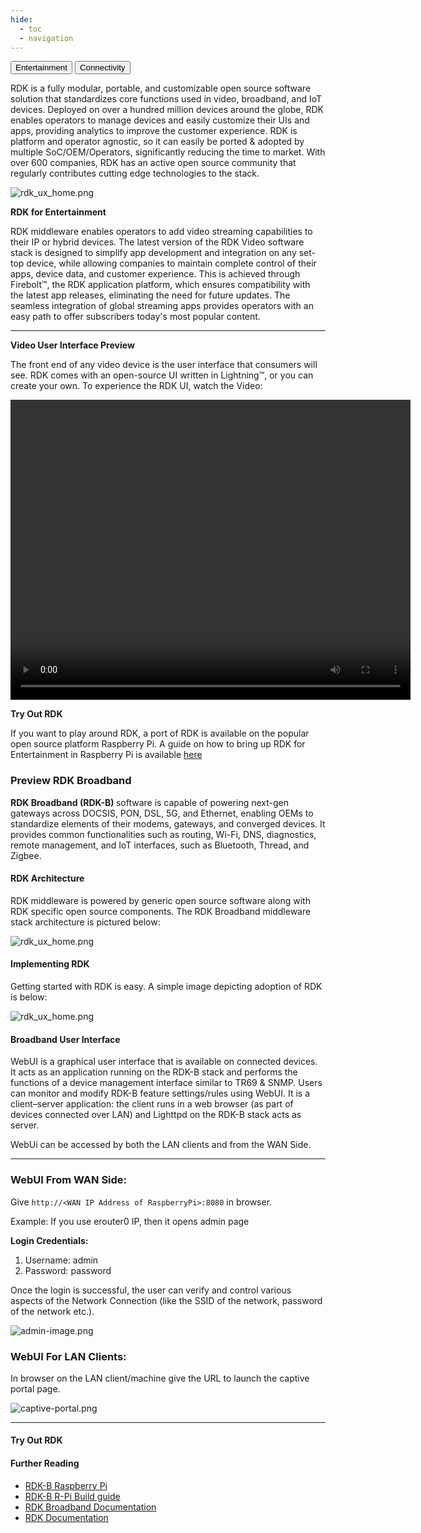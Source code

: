 ```yaml
---
hide:
  - toc
  - navigation
---
```


<div class="tab-container">
  <div class="tab-buttons">
    <button class="tab-button active" onclick="showTabs('entertainment', event)">Entertainment</button>
    <button class="tab-button" onclick="showTabs('connectivity', event)">Connectivity</button>
  </div>

  <div id="tab-entertainment" class="tab-content">
    <p>RDK is a fully modular, portable, and customizable open source software solution that standardizes core functions used in video, broadband, and IoT devices. Deployed on over a hundred million devices around the globe, RDK enables operators to manage devices and easily customize their UIs and apps, providing analytics to improve the customer experience. RDK is platform and operator agnostic, so it can easily be ported & adopted by multiple SoC/OEM/Operators, significantly reducing the time to market. With over 600 companies, RDK has an active open source community that regularly contributes cutting edge technologies to the stack.</p>
    <img alt="rdk_ux_home.png" src="../../images/rdk_ux_home.png">
    <p><strong>RDK for Entertainment </strong></p>
    <p> RDK middleware enables operators to add video streaming capabilities to their IP or hybrid devices. The latest version of the RDK Video software stack is designed to simplify app development and integration on any set-top device, while allowing companies to maintain complete control of their apps, device data, and customer experience. This is achieved through Firebolt™, the RDK application platform, which ensures compatibility with the latest app releases, eliminating the need for future updates. The seamless integration of global streaming apps provides operators with an easy path to offer subscribers today's most popular content.</p>
    <hr />
    <p><strong>Video User Interface Preview</strong></p>
    <p>The front end of any video device is the user interface that consumers will see. RDK comes with an open-source UI written in Lightning™, or you can create your own. To experience the RDK UI, watch the Video:  </p>
    <video width="640" height="480" controls>
      <source src="../../images/rdk-ui.mp4" type="video/mp4">
    </video>
    <p><strong>Try Out RDK</strong></p>
    <p>If you want to play around RDK, a port of RDK is available on the popular open source platform Raspberry Pi. A guide on how to bring up RDK for Entertainment in Raspberry Pi is available <a href="../../entertainment/docs/tryout_rdkv.md">here</a></p>
  </div>

  <div id="tab-connectivity" class="tab-content" >
    <h3>Preview RDK Broadband</h3>
    <p><strong>RDK Broadband (RDK-B) </strong> software is capable of powering next-gen gateways across DOCSIS, PON, DSL, 5G, and Ethernet, enabling OEMs to standardize elements of their modems, gateways, and converged devices. It provides common functionalities such as routing, Wi-Fi, DNS, diagnostics, remote management, and IoT interfaces, such as Bluetooth, Thread, and Zigbee.</p>
    <h4>RDK Architecture</h4>
    <p>RDK middleware is powered by generic open source software along with RDK specific open source components. The RDK Broadband middleware stack architecture is pictured below:</p>
    <img alt="rdk_ux_home.png" src="../../images/rdkbarchitecture.png">
    <h4>Implementing RDK</h4>
    <p>Getting started with RDK is easy. A simple image depicting adoption of RDK is below:</p>
    <img alt="rdk_ux_home.png" src="../../images/rdk-b_porting.png">
    <h4>Broadband User Interface</h4>
    <p>WebUI is a graphical user interface that is available on connected devices. It acts as an application running on the RDK-B stack and performs the functions of a device management interface similar to TR69 & SNMP. Users can monitor and modify RDK-B feature settings/rules using WebUI. It is a client–server application: the client runs in a web browser (as part of devices connected over LAN) and Lighttpd on the RDK-B stack acts as server.</p>
    <p>WebUi can be accessed by both the LAN clients and from the WAN Side.</p>
    <hr/>
    <h3>WebUI From WAN Side:</h3>
    <p>Give <code>http://&lt;WAN IP Address of RaspberryPi&gt;:8080</code> in browser.</p>
    <p>Example: If you use erouter0 IP, then it opens admin page</p>
    <p><strong>Login Credentials:</strong></p>
    <ol>
      <li>Username: admin</li>
      <li>Password: password</li>
    </ol>
    <p>Once the login is successful, the user can verify and control various aspects of the Network Connection (like the SSID of the network, password of the network etc.).</p>
    <img alt="admin-image.png" src="../../images/adminimage.png">
    <h3>WebUI For LAN Clients:</h3>
    <p>In browser on the LAN client/machine give the URL to launch the captive portal page.</p>
    <img alt="captive-portal.png" src="../../images/captiveportal.png">
    <hr />
    <h4>Try Out RDK</h4>
    <h4>Further Reading</h4>
    <ul>
      <li><a href="https://wiki.rdkcentral.com/display/RDK/RDK-B+Raspberry+Pi">RDK-B Raspberry Pi</a></li>
      <li><a href="https://wiki.rdkcentral.com/display/RDK/RDK-B+R-Pi+Build+guide">RDK-B R-Pi Build guide</a></li>
      <li><a href="https://wiki.rdkcentral.com/display/RDK/RDK+Broadband+Documentation">RDK Broadband Documentation</a></li>
      <li><a href="https://wiki.rdkcentral.com/display/RDK/RDK+Documentation">RDK Documentation</a></li>
    </ul>
  </div>
</div>


